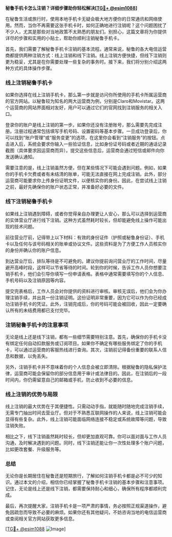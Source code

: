**秘鲁手机卡怎么注销？详细步骤助你轻松解决[[TG💪+ @esim1088](https://t.me/s/esim1088)]**

在秘鲁生活或旅行时，使用本地手机卡无疑会极大地方便你的日常通讯和网络使用。然而，当你不再需要这张手机卡时，如何正确地进行注销呢？这个问题困扰了不少人，尤其是那些对当地政策不太熟悉的朋友们。别担心，这篇文章将为你提供详尽的步骤和实用的小贴士，帮助你顺利注销秘鲁手机卡。

首先，我们需要了解秘鲁手机卡注销的基本流程。通常来说，秘鲁的各大电信运营商都提供两种注销方式：线上注销和线下注销。线上注销方便快捷，但线下注销则更为稳妥，尤其是在你需要处理一些复杂的事务时。接下来，我们将分别介绍这两种方式的具体操作步骤。

### **线上注销秘鲁手机卡**

如果你选择在线上注销手机卡，那么第一步就是访问你所使用的手机卡所属运营商的官方网站。以秘鲁较为知名的两大运营商为例，分别是Claro和Movistar。这两个运营商的网站界面相对友好，用户可以通过它们的官网找到注销服务的相关入口。

登录你的账户是线上注销的第一步。如果你还没有注册账号，那么需要先完成注册。注册过程通常包括填写手机号码、设置密码等基本步骤。一旦成功登录后，你可以找到“账户管理”或“服务变更”的选项，在这里你会看到“注销服务”的按钮。点击进入后，系统会要求你输入一些验证信息，比如身份证号码或者近期的通话记录截图（具体要求因运营商而异）。提交这些信息后，运营商会通过短信或邮件向你发送确认通知。

需要注意的是，线上注销虽然方便，但在某些情况下可能会遇到问题。例如，如果你的手机卡欠费或者有未结清的账单，可能无法直接在网上完成注销。此外，部分运营商可能要求你上传身份证明文件，以便核实你的身份。因此，在尝试线上注销之前，最好先确保你的账户状态正常，并准备好必要的文件。

### **线下注销秘鲁手机卡**

如果线上注销遇到障碍，或者你觉得亲自办理更让人安心，那么可以选择到运营商的实体营业厅进行线下注销。这种方式虽然耗时较长，但却能避免线上操作可能出现的技术问题。

前往营业厅前，记得带上以下材料：有效的身份证件（护照或秘鲁身份证）、手机卡以及任何与该号码相关的账单或协议文件。这些资料是为了方便工作人员核实你的身份并确认你的账户信息。

到达营业厅后，排队等待是不可避免的。建议你提前询问营业厅的工作时间，尽量避开高峰时段，这样可以节省等待的时间。轮到你的时候，告诉工作人员你想要注销手机卡，他们会引导你填写一份申请表格。表格中通常需要填写你的个人信息、手机号码以及注销原因等内容。

提交完表格后，工作人员会对你提供的资料进行审核。审核无误后，他们会为你办理注销手续，并出具一份注销证明。这份证明非常重要，因为它可以作为你已经成功注销手机卡的凭证。此外，注销完成后，你的号码可能会被回收，因此一定要确认所有的未结费用都已支付完毕。

### **注销秘鲁手机卡的注意事项**

无论是线上还是线下注销，都有一些细节需要特别注意。首先，确保你的手机卡没有绑定任何自动扣款服务或订阅项目。如果你不确定有哪些服务绑定了你的手机卡，可以通过运营商的客服热线进行查询。其次，注销前记得备份重要的联系人信息和数据，以免丢失。

另外，注销手机卡并不意味着你的个人信息会被立即清除。根据秘鲁的隐私保护法律，运营商可能会保留你的部分信息用于审计或法律目的。因此，在注销后的一段时间内，你仍需留意自己的邮箱或手机，防止收到不必要的信息。

### **线上注销的优势与局限**

线上注销的最大优势在于其便捷性。只需动动手指，就能随时随地完成注销手续，无需专门抽出时间去营业厅。但对于不熟悉互联网操作的人来说，线上注销可能会显得有些复杂。此外，线上注销可能面临网络连接不稳定或系统故障等问题，导致注销失败。

相比之下，线下注销虽然耗时较长，但却更加直观可靠。你可以面对面与工作人员沟通，及时解决遇到的问题。同时，线下注销还能让你一次性处理多个账户问题，比如更改套餐、升级服务等。

### **总结**

无论你是长期居住在秘鲁还是短期旅行，了解如何注销手机卡都是必不可少的知识。通过本文的介绍，相信你已经掌握了秘鲁手机卡注销的基本步骤和注意事项。记住，无论是线上还是线下注销，都需要保持耐心和细心，确保所有程序都顺利完成。

最后，再次提醒大家，注销手机卡是一项严肃的事情，务必按照正规渠道操作，避免因疏忽而导致不必要的麻烦。如果你还有其他疑问，不妨咨询当地的电信运营商或查阅相关官方网站获取更多信息。

[[TG💪+ @esim1088](https://t.me/s/esim1088) ![Image](https://i.postimg.cc/4NQfJmqS/Snipaste-2025-05-13-00-14-12.png)]
